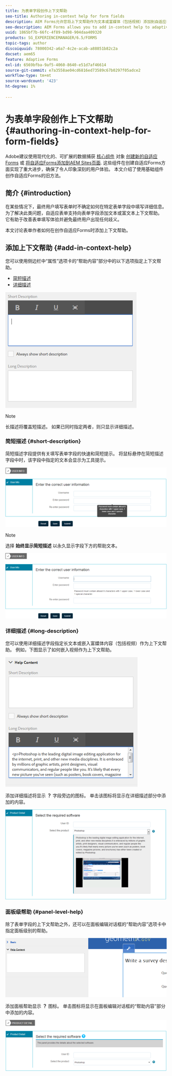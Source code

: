 ```yaml
---
title: 为表单字段创作上下文帮助
seo-title: Authoring in-context help for form fields
description: AEM Forms允许您将上下文帮助作为文本或富媒体（包括视频）添加到自适应表单字段和面板。
seo-description: AEM Forms allows you to add in-context help to adaptive form fields and panels, as text or rich media, including videos.
uuid: 1865bf7b-66fc-4f89-bd98-904daa409320
products: SG_EXPERIENCEMANAGER/6.5/FORMS
topic-tags: author
discoiquuid: 78000342-a6a7-4c2e-acab-a88851b82c2a
docset: aem65
feature: Adaptive Forms
exl-id: 6569bfba-9af5-4060-8640-e51d7af46614
source-git-commit: e7a3558ae04cd6816ed73589c67b0297f05adce2
workflow-type: tm+mt
source-wordcount: '423'
ht-degree: 1%

---
```


# 为表单字段创作上下文帮助{#authoring-in-context-help-for-form-fields}

<span class="preview"> Adobe建议使用现代化的、可扩展的数据捕获 [核心组件](https://experienceleague.adobe.com/docs/experience-manager-core-components/using/adaptive-forms/introduction.html) 对象 [创建新的自适应Forms](/help/forms/using/create-an-adaptive-form-core-components.md) 或 [将自适应Forms添加到AEM Sites页面](/help/forms/using/create-or-add-an-adaptive-form-to-aem-sites-page.md). 这些组件在创建自适应Forms方面实现了重大进步，确保了令人印象深刻的用户体验。 本文介绍了使用基础组件创作自适应Forms的旧方法。 </span>

## 简介 {#introduction}

在某些情况下，最终用户填写表单时不确定如何在特定表单字段中填写详细信息。 为了解决此类问题，自适应表单支持向表单字段添加文本或富文本上下文帮助。 它有助于改善表单填写体验并避免最终用户出现任何歧义。

本文讨论表单作者如何在创作自适应Forms时添加上下文帮助。

## 添加上下文帮助 {#add-in-context-help}

您可以使用侧边栏中“属性”选项卡的“帮助内容”部分中的以下选项指定上下文帮助。

* [简短描述](../../forms/using/authoring-in-field-help.md#p-short-description-p)
* [详细描述](../../forms/using/authoring-in-field-help.md#p-long-description-p)

![表单字段的上下文帮助](assets/descriptions.png)

>[!NOTE]
>
>长描述将覆盖短描述。 如果已同时指定两者，则只显示详细描述。

### 简短描述 {#short-description}

简短描述字段提供有关填写表单字段的快速和简短提示。 将鼠标悬停在简短描述字段中时，该字段中指定的文本会显示为工具提示。

![用于为表单字段添加上下文内帮助的简短描述](assets/tooltip.png)

>[!NOTE]
>
>选择 **始终显示简短描述** 以永久显示字段下方的帮助文本。

![字段下的永久简短上下文帮助](assets/short1.png)

### 详细描述 {#long-description}

您可以使用详细描述字段指定长文本或嵌入富媒体内容（包括视频）作为上下文帮助。 例如，下图显示了如何嵌入视频作为上下文帮助。

![添加富媒体作为表单字段的上下文内帮助](assets/long-descriptions.png)

添加详细描述将显示 **？** 字段旁边的图标。 单击该图标将显示在详细描述部分中添加的内容。

![富媒体上下文内帮助示例](assets/photoshop.png)

### 面板级帮助 {#panel-level-help}

除了表单字段的上下文帮助之外，还可以在面板编辑对话框的“帮助内容”选项卡中指定面板级别的帮助。

![为表单面板添加上下文帮助](assets/panel-level-help.png)

添加面板帮助显示 **？** 图标。 单击图标将显示在面板编辑对话框的“帮助内容”部分中添加的内容。

![表单面板级别的上下文帮助示例](assets/photoshop-1.png)
